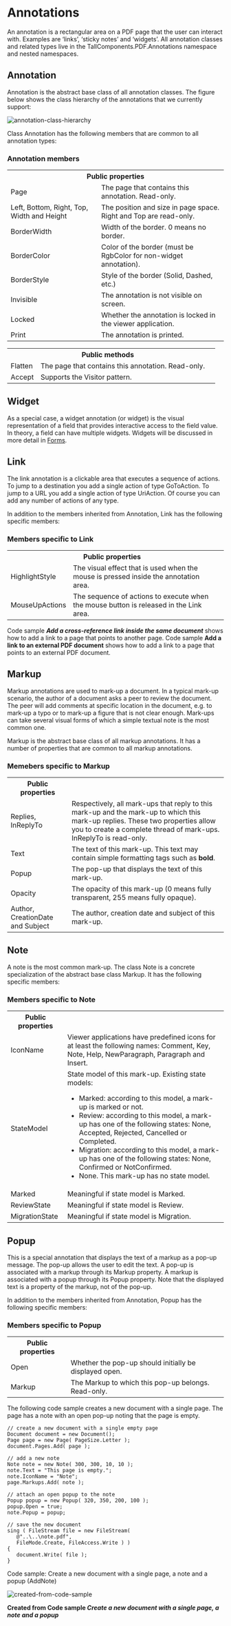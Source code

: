 # Annotations

An annotation is a rectangular area on a PDF page that the user can interact with. Examples are ‘links’, ‘sticky notes’ and ‘widgets’. All annotation classes and related types live in the TallComponents.PDF.Annotations namespace and nested namespaces.

## Annotation

Annotation is the abstract base class of all annotation classes. The figure below shows the class hierarchy of the annotations that we currently support:

![annotation-class-hierarchy](/guide/pdfkit/media/annotation-class-hierarchy.png)

Class Annotation has the following members that are common to all annotation types:

### Annotation members

<table>
	<tr><th colspan="2">Public properties</th></tr>
	<tr><td>Page</td><td>The page that contains this annotation. Read-only.</td></tr>
	<tr><td>Left, Bottom, Right, Top, Width and Height</td><td>The position and size in page space. Right and Top are read-only.</td></tr>
	<tr><td>BorderWidth</td><td>Width of the border. 0 means no border.</td></tr>
	<tr><td>BorderColor</td><td>Color of the border (must be RgbColor for non-widget annotation).</td></tr>
	<tr><td>BorderStyle</td><td>Style of the border (Solid, Dashed, etc.)</td></tr>
	<tr><td>Invisible</td><td>The annotation is not visible on screen.</td></tr>
	<tr><td>Locked</td><td>Whether the annotation is locked in the viewer application.</td></tr>
	<tr><td>Print</td><td>The annotation is printed.</td></tr>
</table>

<table>
	<tr><th colspan="2">Public methods</th><th></th></tr>
	<tr><td>Flatten</td><td>The page that contains this annotation. Read-only.</td></tr>
	<tr><td>Accept</td><td>Supports the Visitor pattern.</td></tr>
</table>

## Widget

As a special case, a widget annotation (or widget) is the visual representation of a field that provides interactive access to the field value. In theory, a field can have multiple widgets. Widgets will be discussed in more detail in <a href="forms">Forms</a>.

## Link

The link annotation is a clickable area that executes a sequence of actions. To jump to a destination you add a single action of type GoToAction. To jump to a URL you add a single action of type UriAction. Of course you can add any number of actions of any type.

In addition to the members inherited from Annotation, Link has the following specific members:

### Members specific to Link

<table>
	<tr><th colspan="2">Public properties</th><th></th></tr>
	<tr><td>HighlightStyle</td><td>The visual effect that is used when the mouse is pressed inside the annotation area.</td></tr>
	<tr><td>MouseUpActions</td><td>The sequence of actions to execute when the mouse button is released in the Link area.</td></tr>
</table>

Code sample _**Add a cross-reference link inside the same document**_ shows how to add a link to a page that points to another page. Code sample __Add a link to an external PDF document__ shows how to add a link to a page that points to an external PDF document.

## Markup

Markup annotations are used to mark-up a document. In a typical mark-up scenario, the author of a document asks a peer to review the document. The peer will add comments at specific location in the document, e.g. to mark-up a typo or to mark-up a figure that is not clear enough. Mark-ups can take several visual forms of which a simple textual note is the most common one.

Markup is the abstract base class of all markup annotations. It has a number of properties that are common to all markup annotations.

### Memebers specific to Markup

<table><tr><th>
Public properties</th><th></th></tr><tr><td>
Replies, InReplyTo</td><td>
Respectively, all mark-ups that reply to this mark-up and the mark-up to which this mark-up replies. These two properties allow you to create a complete thread of mark-ups. InReplyTo is read-only.</td></tr><tr><td>
Text</td><td>
The text of this mark-up. This text may contain simple formatting tags such as <b>bold</b>.</td></tr><tr><td>
Popup</td><td>
The pop-up that displays the text of this mark-up.</td></tr><tr><td>
Opacity</td><td>
The opacity of this mark-up (0 means fully transparent, 255 means fully opaque).</td></tr><tr><td>
Author, CreationDate and Subject</td><td>
The author, creation date and subject of this mark-up.</td></tr></table>

## Note

A note is the most common mark-up. The class Note is a concrete specialization of the abstract base class Markup. It has the following specific members:

### Members specific to Note

<table><tr><th>
Public properties</th><th></th></tr><tr><td>
IconName</td><td>
Viewer applications have predefined icons for at least the following names: Comment, Key, Note, Help, NewParagraph, Paragraph and Insert.</td></tr><tr><td>
StateModel</td><td>State model of this mark-up. Existing state models:
&nbsp;<ul><li>
Marked: according to this model, a mark-up is marked or not.</li><li>
Review: according to this model, a mark-up has one of the following states: None, Accepted, Rejected, Cancelled or Completed.</li><li>
Migration: according to this model, a mark-up has one of the following states: None, Confirmed or NotConfirmed.</li><li>
None. This mark-up has no state model.</li></ul></td></tr><tr><td>
Marked</td><td>
Meaningful if state model is Marked.</td></tr><tr><td>
ReviewState</td><td>
Meaningful if state model is Review.</td></tr><tr><td>
MigrationState</td><td>
Meaningful if state model is Migration.</td></tr></table>

## Popup

This is a special annotation that displays the text of a markup as a pop-up message. The pop-up allows the user to edit the text. A pop-up is associated with a markup through its Markup property. A markup is associated with a popup through its Popup property. Note that the displayed text is a property of the markup, not of the pop-up.

In addition to the members inherited from Annotation, Popup has the following specific members:

### Members specific to Popup

<table><tr><th>
Public properties</th><th></th></tr><tr><td>
Open</td><td>
Whether the pop-up should initially be displayed open.</td></tr><tr><td>
Markup</td><td>
The Markup to which this pop-up belongs. Read-only.</td></tr></table>

The following code sample creates a new document with a single page. The page has a note with an open pop-up noting that the page is empty.

```
// create a new document with a single empty page
Document document = new Document();
Page page = new Page( PageSize.Letter );
document.Pages.Add( page );

// add a new note
Note note = new Note( 300, 300, 10, 10 );
note.Text = "This page is empty.";
note.IconName = "Note";
page.Markups.Add( note );

// attach an open popup to the note
Popup popup = new Popup( 320, 350, 200, 100 );
popup.Open = true;
note.Popup = popup;

// save the new document
sing ( FileStream file = new FileStream( 
   @"..\..\note.pdf", 
   FileMode.Create, FileAccess.Write ) )
{
   document.Write( file );
}
```

Code sample: Create a new document with a single page, a note and a popup (AddNote)

![created-from-code-sample](/guide/pdfkit/media/created-from-code-sample.png)

**Created from Code sample _**Create a new document with a single page, a note and a popup**_**
